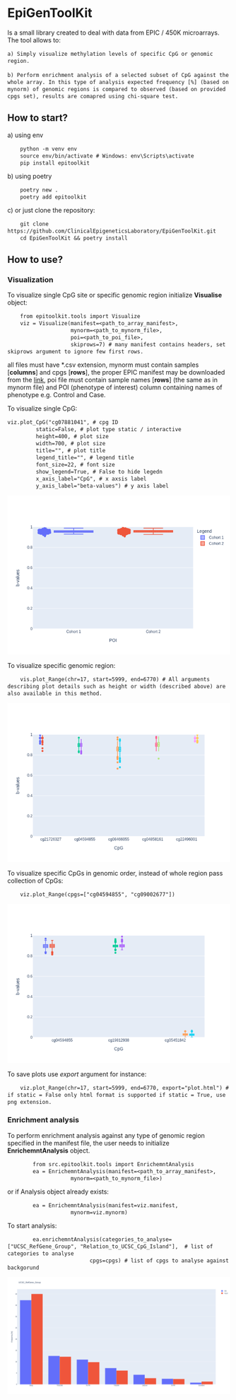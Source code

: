 # EpiGenToolKit
Is a small library created to deal with data from EPIC / 450K microarrays. The tool allows to:

    a) Simply visualize methylation levels of specific CpG or genomic region. 

    b) Perform enrichment analysis of a selected subset of CpG against the whole array. In this type of analysis expected frequency [%] (based on mynorm) of genomic regions is compared to observed (based on provided cpgs set), results are comapred using chi-square test.

## How to start?

a) using env

        python -m venv env 
        source env/bin/activate # Windows: env\Scripts\activate
        pip install epitoolkit

b) using poetry

        poetry new .
        poetry add epitoolkit

c) or just clone the repository:

        git clone https://github.com/ClinicalEpigeneticsLaboratory/EpiGenToolKit.git
        cd EpiGenToolKit && poetry install

## How to use?


### Visualization

To visualize single CpG site or specific genomic region initialize **Visualise** object:
    
        from epitoolkit.tools import Visualize
        viz = Visualize(manifest=<path_to_array_manifest>,
                        mynorm=<path_to_mynorm_file>,
                        poi=<path_to_poi_file>,
                        skiprows=7) # many manifest contains headers, set skiprows argument to ignore few first rows.
    
all files must have *.csv extension, mynorm must contain samples [**columns**] and cpgs [**rows**], the proper EPIC manifest may be downloaded from the [link](https://emea.support.illumina.com/downloads/infinium-methylationepic-v1-0-product-files.html), poi file must contain sample names [**rows**] (the same as in mynorm file) and POI (phenotype of interest) column containing names of phenotype e.g. Control and Case.

To visualize single CpG:

    viz.plot_CpG("cg07881041", # cpg ID 
             static=False, # plot type static / interactive
             height=400, # plot size
             width=700, # plot size
             title="", # plot title
             legend_title="", # legend title
             font_size=22, # font size
             show_legend=True, # False to hide legedn
             x_axis_label="CpG", # x axsis label
             y_axis_label="beta-values") # y axis label



![CpGPlot](https://github.com/ClinicalEpigeneticsLaboratory/EpiGenToolKit/blob/main/Plots/Plot1.png?raw=true)


To visualize specific genomic region:

        vis.plot_Range(chr=17, start=5999, end=6770) # All arguments describing plot details such as height or width (described above) are also available in this method.

![CpGPlot](https://github.com/ClinicalEpigeneticsLaboratory/EpiGenToolKit/blob/main/Plots/Plot2.png?raw=true)


To visualize specific CpGs in genomic order, instead of whole region pass collection of CpGs:
        
        viz.plot_Range(cpgs=["cg04594855", "cg09002677"]) 


![CpGPlot](https://github.com/ClinicalEpigeneticsLaboratory/EpiGenToolKit/blob/main/Plots/Plot3.png?raw=true)


To save plots use *export* argument for instance:

        viz.plot_Range(chr=17, start=5999, end=6770, export="plot.html") # if static = False only html format is supported if static = True, use png extension.


### Enrichment analysis

To perform enrichment analysis against any type of genomic region specified in the manifest file, the user needs to initialize **EnrichemntAnalysis** object.

            from src.epitoolkit.tools import EnrichemntAnalysis
            ea = EnrichemntAnalysis(manifest=<path_to_array_manifest>,
                        mynorm=<path_to_mynorm_file>)

or if Analysis object already exists:

            ea = EnrichemntAnalysis(manifest=viz.manifest,
                        mynorm=viz.mynorm)

To start analysis:

            ea.enrichemntAnalysis(categories_to_analyse=["UCSC_RefGene_Group", "Relation_to_UCSC_CpG_Island"],  # list of categories to analyse
                              cpgs=cpgs) # list of cpgs to analyse against backgorund

![examplePlot](https://github.com/ClinicalEpigeneticsLaboratory/EpiGenToolKit/blob/main/Plots/Plot4.png?raw=true)
